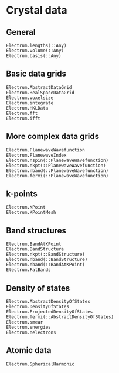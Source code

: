 # Crystal data

## General
```@docs
Electrum.lengths(::Any)
Electrum.volume(::Any)
Electrum.basis(::Any)
```

## Basic data grids
```@docs
Electrum.AbstractDataGrid
Electrum.RealSpaceDataGrid
Electrum.voxelsize
Electrum.integrate
Electrum.HKLData
Electrum.fft
Electrum.ifft
```

## More complex data grids
```@docs
Electrum.PlanewaveWavefunction
Electrum.PlanewaveIndex
Electrum.nspin(::PlanewaveWavefunction)
Electrum.nkpt(::PlanewaveWavefunction)
Electrum.nband(::PlanewaveWavefunction)
Electrum.fermi(::PlanewaveWavefunction)
```

## k-points
```@docs
Electrum.KPoint
Electrum.KPointMesh
```

## Band structures
```@docs
Electrum.BandAtKPoint
Electrum.BandStructure
Electrum.nkpt(::BandStructure)
Electrum.nband(::BandStructure)
Electrum.nband(::BandAtKPoint)
Electrum.FatBands
```

## Density of states
```@docs
Electrum.AbstractDensityOfStates
Electrum.DensityOfStates
Electrum.ProjectedDensityOfStates
Electrum.fermi(::AbstractDensityOfStates)
Electrum.smear
Electrum.energies
Electrum.nelectrons
```

## Atomic data
```@docs
Electrum.SphericalHarmonic
```
